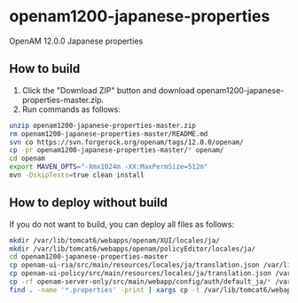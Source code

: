 # openam1200-japanese-properties
OpenAM 12.0.0 Japanese properties

How to build
------
1.    Click the "Download ZIP" button and download openam1200-japanese-properties-master.zip.
2.    Run commands as follows:
```bash
unzip openam1200-japanese-properties-master.zip
rm openam1200-japanese-properties-master/README.md
svn co https://svn.forgerock.org/openam/tags/12.0.0/openam/
cp -pr openam1200-japanese-properties-master/* openam/
cd openam
export MAVEN_OPTS="-Xmx1024m -XX:MaxPermSize=512m"
mvn -DskipTests=true clean install
```

How to deploy without build
------
If you do not want to build, you can deploy all files as follows:
```bash
mkdir /var/lib/tomcat6/webapps/openam/XUI/locales/ja/
mkdir /var/lib/tomcat6/webapps/openam/policyEditor/locales/ja/
cd openam1200-japanese-properties-master
cp openam-ui-ria/src/main/resources/locales/ja/translation.json /var/lib/tomcat6/webapps/openam/XUI/locales/ja/translation.json
cp openam-ui-policy/src/main/resources/locales/ja/translation.json /var/lib/tomcat6/webapps/openam/policyEditor/locales/ja/translation.json
cp -rf openam-server-only/src/main/webapp/config/auth/default_ja/* /var/lib/tomcat6/webapps/openam/config/auth/default_ja/
find . -name '*.properties' -print | xargs cp -t /var/lib/tomcat6/webapps/openam/WEB-INF/classes/
```
